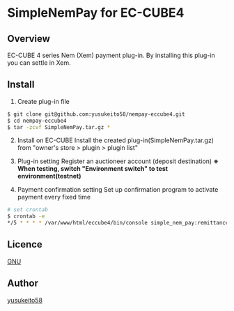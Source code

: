 # SimpleNemPay for EC-CUBE4

## Overview
EC-CUBE 4 series Nem (Xem) payment plug-in.
By installing this plug-in you can settle in Xem.

## Install
1. Create plug-in file
```bash
$ git clone git@github.com:yusukeito58/nempay-eccube4.git
$ cd nempay-eccube4
$ tar -zcvf SimpleNemPay.tar.gz *
```

2. Install on EC-CUBE
Install the created plug-in(SimpleNemPay.tar.gz) from "owner's store > plugin > plugin list"

3. Plug-in setting
Register an auctioneer account (deposit destination)
**※ When testing, switch "Environment switch" to test environment(testnet)**

4. Payment confirmation setting
Set up confirmation program to activate payment every fixed time

```bash
# set crontab
$ crontab -e
*/5 * * * * /var/www/html/eccube4/bin/console simple_nem_pay:remittance_confirm
```
  
## Licence

[GNU](https://github.com/yusukeito58/nempay-eccube4/blob/master/LICENSE)

## Author

[yusukeito58](https://github.com/yusukeito58)
